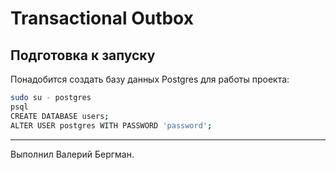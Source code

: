 # Transactional Outbox

## Подготовка к запуску

Понадобится создать базу данных Postgres для работы проекта:

```bash
sudo su - postgres
psql
CREATE DATABASE users;
ALTER USER postgres WITH PASSWORD 'password';
```

---

Выполнил Валерий Бергман.


